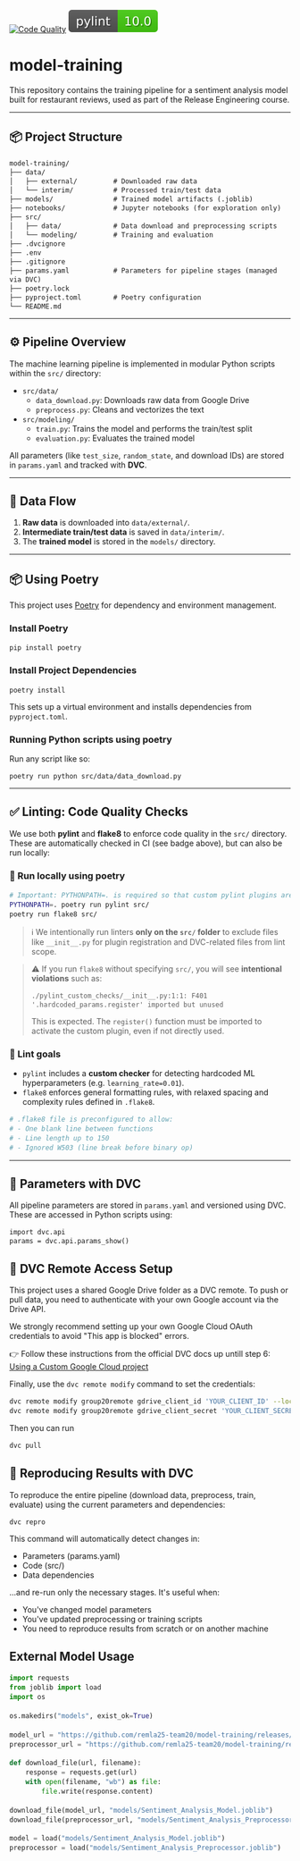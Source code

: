 [![Code Quality](https://github.com/remla25-team20/model-training/actions/workflows/CodeQuality.yml/badge.svg)](https://github.com/remla25-team20/model-training/actions/workflows/CodeQuality.yml)
[![PyLint](/badges/pylint_badge.svg)](https://github.com/remla25-team20/model-training/actions/workflows/CodeQuality.yml)

# model-training

This repository contains the training pipeline for a sentiment analysis model built for restaurant reviews, used as part of the Release Engineering course.

---

## 📦 Project Structure

```
model-training/
├── data/
│   ├── external/         # Downloaded raw data
│   └── interim/          # Processed train/test data
├── models/               # Trained model artifacts (.joblib)
├── notebooks/            # Jupyter notebooks (for exploration only)
├── src/
│   ├── data/             # Data download and preprocessing scripts
│   └── modeling/         # Training and evaluation
├── .dvcignore
├── .env
├── .gitignore
├── params.yaml           # Parameters for pipeline stages (managed via DVC)
├── poetry.lock
├── pyproject.toml        # Poetry configuration
└── README.md
```
---

## ⚙️ Pipeline Overview

The machine learning pipeline is implemented in modular Python scripts within the `src/` directory:

- `src/data/`
  - `data_download.py`: Downloads raw data from Google Drive
  - `preprocess.py`: Cleans and vectorizes the text
- `src/modeling/`
  - `train.py`: Trains the model and performs the train/test split
  - `evaluation.py`: Evaluates the trained model

All parameters (like `test_size`, `random_state`, and download IDs) are stored in `params.yaml` and tracked with **DVC**.

---

## 📁 Data Flow

1. **Raw data** is downloaded into `data/external/`.
2. **Intermediate train/test data** is saved in `data/interim/`.
3. The **trained model** is stored in the `models/` directory.

---

## 📦 Using Poetry

This project uses [Poetry](https://python-poetry.org/) for dependency and environment management.

### Install Poetry
```
pip install poetry
```

### Install Project Dependencies

```
poetry install
```

This sets up a virtual environment and installs dependencies from `pyproject.toml`.

### Running Python scripts using poetry

Run any script like so:

```
poetry run python src/data/data_download.py
```
---

## ✅ Linting: Code Quality Checks

We use both **pylint** and **flake8** to enforce code quality in the `src/` directory. These are automatically checked in CI (see badge above), but can also be run locally:

### 🔧 Run locally using poetry

```bash
# Important: PYTHONPATH=. is required so that custom pylint plugins are discoverable
PYTHONPATH=. poetry run pylint src/
poetry run flake8 src/
```

> ℹ️ We intentionally run linters **only on the `src/` folder** to exclude files like `__init__.py` for plugin registration and DVC-related files from lint scope.

> ⚠️ If you run `flake8` without specifying `src/`, you will see **intentional violations** such as:
> ```
> ./pylint_custom_checks/__init__.py:1:1: F401 '.hardcoded_params.register' imported but unused
> ```
> This is expected. The `register()` function must be imported to activate the custom plugin, even if not directly used.

### 🧠 Lint goals

- `pylint` includes a **custom checker** for detecting hardcoded ML hyperparameters (e.g. `learning_rate=0.01`).
- `flake8` enforces general formatting rules, with relaxed spacing and complexity rules defined in `.flake8`.

```bash
# .flake8 file is preconfigured to allow:
# - One blank line between functions
# - Line length up to 150
# - Ignored W503 (line break before binary op)
```
---

## 📌 Parameters with DVC

All pipeline parameters are stored in `params.yaml` and versioned using DVC. These are accessed in Python scripts using:

```
import dvc.api
params = dvc.api.params_show()
```

## 🔐 DVC Remote Access Setup

This project uses a shared Google Drive folder as a DVC remote. To push or pull data, you need to authenticate with your own Google account via the Drive API.

We strongly recommend setting up your own Google Cloud OAuth credentials to avoid "This app is blocked" errors. 

👉 Follow these instructions from the official DVC docs up untill step 6:
[Using a Custom Google Cloud project](https://dvc.org/doc/user-guide/data-management/remote-storage/google-drive#using-a-custom-google-cloud-project-recommended)

Finally, use the `dvc remote modify` command to set the credentials:

```bash
dvc remote modify group20remote gdrive_client_id 'YOUR_CLIENT_ID' --local
dvc remote modify group20remote gdrive_client_secret 'YOUR_CLIENT_SECRET' --local
```

Then you can run

```bash
dvc pull
```

## 🔁 Reproducing Results with DVC

To reproduce the entire pipeline (download data, preprocess, train, evaluate) using the current parameters and dependencies:
```
dvc repro
```
This command will automatically detect changes in:
- Parameters (params.yaml)
- Code (src/)
- Data dependencies

...and re-run only the necessary stages. It's useful when:
- You've changed model parameters
- You've updated preprocessing or training scripts
- You need to reproduce results from scratch or on another machine

## External Model Usage

```python
import requests
from joblib import load
import os

os.makedirs("models", exist_ok=True)

model_url = "https://github.com/remla25-team20/model-training/releases/download/v0.1.4/Sentiment_Analysis_Model.joblib"
preprocessor_url = "https://github.com/remla25-team20/model-training/releases/download/v0.1.4/Sentiment_Analysis_Preprocessor.joblib"

def download_file(url, filename):
    response = requests.get(url)
    with open(filename, "wb") as file:
        file.write(response.content)

download_file(model_url, "models/Sentiment_Analysis_Model.joblib")
download_file(preprocessor_url, "models/Sentiment_Analysis_Preprocessor.joblib")

model = load("models/Sentiment_Analysis_Model.joblib")
preprocessor = load("models/Sentiment_Analysis_Preprocessor.joblib")
```
